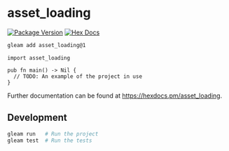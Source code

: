 # asset_loading

[![Package Version](https://img.shields.io/hexpm/v/asset_loading)](https://hex.pm/packages/asset_loading)
[![Hex Docs](https://img.shields.io/badge/hex-docs-ffaff3)](https://hexdocs.pm/asset_loading/)

```sh
gleam add asset_loading@1
```
```gleam
import asset_loading

pub fn main() -> Nil {
  // TODO: An example of the project in use
}
```

Further documentation can be found at <https://hexdocs.pm/asset_loading>.

## Development

```sh
gleam run   # Run the project
gleam test  # Run the tests
```
